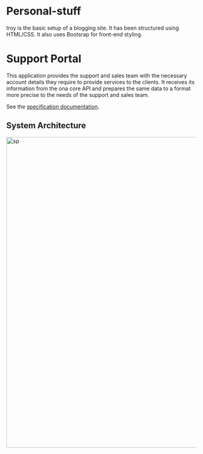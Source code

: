 # Personal-stuff

  
troy is the basic setup of a blogging site. It has been structured using HTML/CSS.  It also uses Bootsrap for front-end styling.

Support Portal
=================

This application provides the support and sales team with the necessary account details they require to provide services to the clients. It receives its information from the ona core API and prepares the same data to a format more precise to the needs of the support and sales team.

See the [specification documentation](https://docs.google.com/document/d/11CJmhmAHUz87Sxic0sc3vF1Slezv-Nx4pDexwF_loBo/edit).

System Architecture
-------------------
<img width="821" alt="sp" src="https://user-images.githubusercontent.com/11174326/53240276-5da85380-36af-11e9-8f82-183a9744d65d.png">

